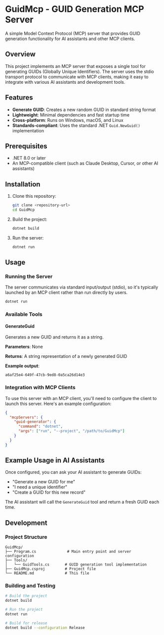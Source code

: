 # GuidMcp - GUID Generation MCP Server

A simple Model Context Protocol (MCP) server that provides GUID generation functionality for AI assistants and other MCP clients.

## Overview

This project implements an MCP server that exposes a single tool for generating GUIDs (Globally Unique Identifiers). The server uses the stdio transport protocol to communicate with MCP clients, making it easy to integrate with various AI assistants and development tools.

## Features

- **Generate GUID**: Creates a new random GUID in standard string format
- **Lightweight**: Minimal dependencies and fast startup time
- **Cross-platform**: Runs on Windows, macOS, and Linux
- **Standards-compliant**: Uses the standard .NET `Guid.NewGuid()` implementation

## Prerequisites

- .NET 8.0 or later
- An MCP-compatible client (such as Claude Desktop, Cursor, or other AI assistants)

## Installation

1. Clone this repository:
   ```bash
   git clone <repository-url>
   cd GuidMcp
   ```

2. Build the project:
   ```bash
   dotnet build
   ```

3. Run the server:
   ```bash
   dotnet run
   ```

## Usage

### Running the Server

The server communicates via standard input/output (stdio), so it's typically launched by an MCP client rather than run directly by users.

```bash
dotnet run
```

### Available Tools

#### GenerateGuid

Generates a new GUID and returns it as a string.

**Parameters**: None

**Returns**: A string representation of a newly generated GUID

**Example output**:
```
a6af25e4-649f-47cb-9ed8-0a5ca26d14e3
```

### Integration with MCP Clients

To use this server with an MCP client, you'll need to configure the client to launch this server. Here's an example configuration:

```json
{
  "mcpServers": {
    "guid-generator": {
      "command": "dotnet",
      "args": ["run", "--project", "/path/to/GuidMcp"]
    }
  }
}
```

## Example Usage in AI Assistants

Once configured, you can ask your AI assistant to generate GUIDs:

- "Generate a new GUID for me"
- "I need a unique identifier"
- "Create a GUID for this new record"

The AI assistant will call the `GenerateGuid` tool and return a fresh GUID each time.

## Development

### Project Structure

```
GuidMcp/
├── Program.cs              # Main entry point and server configuration
├── Tools/
│   └── GuidTools.cs       # GUID generation tool implementation
├── GuidMcp.csproj         # Project file
└── README.md              # This file
```

### Building and Testing

```bash
# Build the project
dotnet build

# Run the project
dotnet run

# Build for release
dotnet build --configuration Release
```